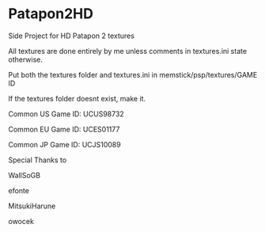 # Patapon2HD
Side Project for HD Patapon 2 textures

All textures are done entirely by me unless comments in textures.ini state otherwise.

Put both the textures folder and textures.ini in memstick/psp/textures/GAME ID

If the textures folder doesnt exist, make it.

Common US Game ID: UCUS98732

Common EU Game ID: UCES01177

Common JP Game ID: UCJS10089



Special Thanks to

WallSoGB

efonte

MitsukiHarune

owocek
